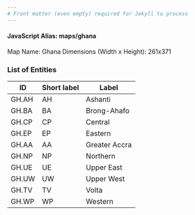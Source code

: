 ```yaml
---
# Front matter (even empty) required for Jekyll to process
---
```


#### JavaScript Alias: maps/ghana

Map Name: Ghana
Dimensions (Width x Height): 261x371





### List of Entities

ID | Short label | Label
---|---|---|
GH.AH|AH|Ashanti
GH.BA|BA|Brong-Ahafo
GH.CP|CP|Central
GH.EP|EP|Eastern
GH.AA|AA|Greater Accra
GH.NP|NP|Northern
GH.UE|UE|Upper East
GH.UW|UW|Upper West
GH.TV|TV|Volta
GH.WP|WP|Western

